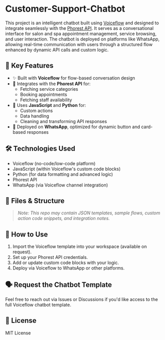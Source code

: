 # Customer-Support-Chatbot
This project is an intelligent chatbot built using [Voiceflow](https://www.voiceflow.com/) and designed to integrate seamlessly with the [Phorest API](https://phorest.com/). It serves as a conversational interface for salon and spa appointment management, service browsing, and user interaction.
The chatbot is deployed on platforms like WhatsApp, allowing real-time communication with users through a structured flow enhanced by dynamic API calls and custom logic.

## 🚀 Key Features
- ✨ Built with **Voiceflow** for flow-based conversation design
- 🔗 Integrates with the **Phorest API** for:
  - Fetching service categories
  - Booking appointments
  - Fetching staff availability
- 🧩 Uses **JavaScript** and **Python** for:
  - Custom actions
  - Data handling
  - Cleaning and transforming API responses
- 💬 Deployed on **WhatsApp**, optimized for dynamic button and card-based responses

## 🛠️ Technologies Used
- Voiceflow (no-code/low-code platform)
- JavaScript (within Voiceflow's custom code blocks)
- Python (for data formatting and advanced logic)
- Phorest API
- WhatsApp (via Voiceflow channel integration)

## 📂 Files & Structure
> *Note: This repo may contain JSON templates, sample flows, custom action code snippets, and integration notes.*

## 🧪 How to Use
1. Import the Voiceflow template into your workspace (available on request).
2. Set up your Phorest API credentials.
3. Add or update custom code blocks with your logic.
4. Deploy via Voiceflow to WhatsApp or other platforms.



## 🗣️ Request the Chatbot Template
Feel free to reach out via Issues or Discussions if you'd like access to the full Voiceflow chatbot template.

## 📄 License
MIT License
